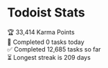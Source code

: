 
# Todoist Stats

<!-- TODO-IST:START -->
🏆  33,414 Karma Points           
🌸  Completed 0 tasks today           
✅  Completed 12,685 tasks so far           
⏳  Longest streak is 209 days
<!-- TODO-IST:END -->
